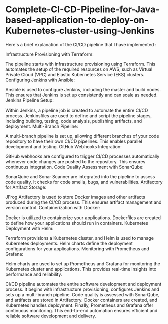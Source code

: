 # Complete-CI-CD-Pipeline-for-Java-based-application-to-deploy-on-Kubernetes-cluster-using-Jenkins
Here's a brief explanation of the CI/CD pipeline that I have implemented :

Infrastructure Provisioning with Terraform:

The pipeline starts with infrastructure provisioning using Terraform. This automates the setup of the required resources on AWS, such as Virtual Private Cloud (VPC) and Elastic Kubernetes Service (EKS) clusters.
Configuring Jenkins with Ansible:

Ansible is used to configure Jenkins, including the master and build nodes. This ensures that Jenkins is set up consistently and can scale as needed.
Jenkins Pipeline Setup:

Within Jenkins, a pipeline job is created to automate the entire CI/CD process.
Jenkinsfiles are used to define and script the pipeline stages, including building, testing, code analysis, publishing artifacts, and deployment.
Multi-Branch Pipeline:

A multi-branch pipeline is set up, allowing different branches of your code repository to have their own CI/CD pipelines. This enables parallel development and testing.
GitHub Webhooks Integration:

GitHub webhooks are configured to trigger CI/CD processes automatically whenever code changes are pushed to the repository. This ensures continuous integration.
Code Quality Assessment with SonarQube:

SonarQube and Sonar Scanner are integrated into the pipeline to assess code quality. It checks for code smells, bugs, and vulnerabilities.
Artifactory for Artifact Storage:

JFrog Artifactory is used to store Docker images and other artifacts produced during the CI/CD process. This ensures artifact management and version control.
Containerization with Docker:

Docker is utilized to containerize your applications. Dockerfiles are created to define how your applications should run in containers.
Kubernetes Deployment with Helm:

Terraform provisions a Kubernetes cluster, and Helm is used to manage Kubernetes deployments. Helm charts define the deployment configurations for your applications.
Monitoring with Prometheus and Grafana:

Helm charts are used to set up Prometheus and Grafana for monitoring the Kubernetes cluster and applications. This provides real-time insights into performance and reliability.

CI/CD pipeline automates the entire software development and deployment process. It begins with infrastructure provisioning, configures Jenkins and sets up a multi-branch pipeline. Code quality is assessed with SonarQube, and artifacts are stored in Artifactory. Docker containers are created, and Kubernetes handles deployment. Finally, Prometheus and Grafana offer continuous monitoring. This end-to-end automation ensures efficient and reliable software development and delivery.
